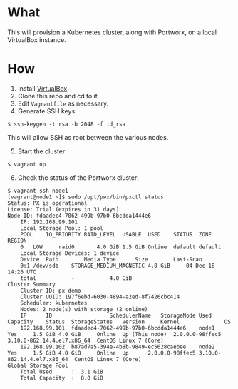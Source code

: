 # What

This will provision a Kubernetes cluster, along with Portworx, on a local VirtualBox instance.

# How

1. Install [VirtualBox](https://www.virtualbox.org/wiki/Downloads).
2. Clone this repo and cd to it.
3. Edit `Vagrantfile` as necessary.
4. Generate SSH keys:
```
$ ssh-keygen -t rsa -b 2048 -f id_rsa
```
This will allow SSH as root between the various nodes.

5. Start the cluster:
```
$ vagrant up
```

6. Check the status of the Portworx cluster:
```
$ vagrant ssh node1
[vagrant@node1 ~]$ sudo /opt/pwx/bin/pxctl status
Status: PX is operational
License: Trial (expires in 31 days)
Node ID: fdaadec4-7062-499b-97b0-6bcdda1444e6
	IP: 192.168.99.101
 	Local Storage Pool: 1 pool
	POOL	IO_PRIORITY	RAID_LEVEL	USABLE	USED	STATUS	ZONE	REGION
	0	LOW		raid0		4.0 GiB	1.5 GiB	Online	default	default
	Local Storage Devices: 1 device
	Device	Path		Media Type		Size		Last-Scan
	0:1	/dev/sdb	STORAGE_MEDIUM_MAGNETIC	4.0 GiB		04 Dec 18 14:26 UTC
	total			-			4.0 GiB
Cluster Summary
	Cluster ID: px-demo
	Cluster UUID: 197f6ebd-6030-4894-a2ed-8f7426cbc414
	Scheduler: kubernetes
	Nodes: 2 node(s) with storage (2 online)
	IP		ID					SchedulerName	StorageNode	Used	Capacity	Status	StorageStatus	Version		Kernel				OS
	192.168.99.101	fdaadec4-7062-499b-97b0-6bcdda1444e6	node1		Yes		1.5 GiB	4.0 GiB		Online	Up (This node)	2.0.0.0-98ffec5	3.10.0-862.14.4.el7.x86_64	CentOS Linux 7 (Core)
	192.168.99.102	b87ad7a5-394e-4b8b-9849-ec5628caebee	node2		Yes		1.5 GiB	4.0 GiB		Online	Up		2.0.0.0-98ffec5	3.10.0-862.14.4.el7.x86_64	CentOS Linux 7 (Core)
Global Storage Pool
	Total Used    	:  3.1 GiB
	Total Capacity	:  8.0 GiB
```
